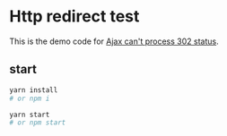 # Http redirect test
This is the demo code for [Ajax can't process 302 status]().

## start

```bash
yarn install
# or npm i

yarn start
# or npm start
```
